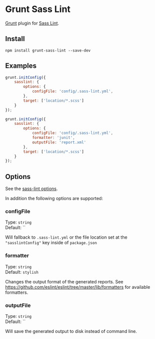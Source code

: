 # Grunt Sass Lint

[Grunt](http://gruntjs.com/) plugin for [Sass Lint](https://github.com/sasstools/sass-lint).

## Install

```
npm install grunt-sass-lint --save-dev
```

## Examples
```js
grunt.initConfig({
	sasslint: {
		options: {
			configFile: 'config/.sass-lint.yml',
		},
		target: ['location/*.scss']
	}
});
```

```js
grunt.initConfig({
	sasslint: {
		options: {
			configFile: 'config/.sass-lint.yml',
			formatter: 'junit',
			outputFile: 'report.xml'
		},
		target: ['location/*.scss']
	}
});
```

## Options
See the [sass-lint options](https://github.com/sasstools/sass-lint#options).

In addition the following options are supported:
### configFile

Type: `string`  
Default: ``

Will fallback to `.sass-lint.yml` or the file location set at the `"sasslintConfig"` key inside of `package.json`

### formatter

Type: `string`  
Default: `stylish`

Changes the output format of the generated reports. See https://github.com/eslint/eslint/tree/master/lib/formatters for available formatters.

### outputFile

Type: `string`  
Default: ``

Will save the generated output to disk instead of command line.
